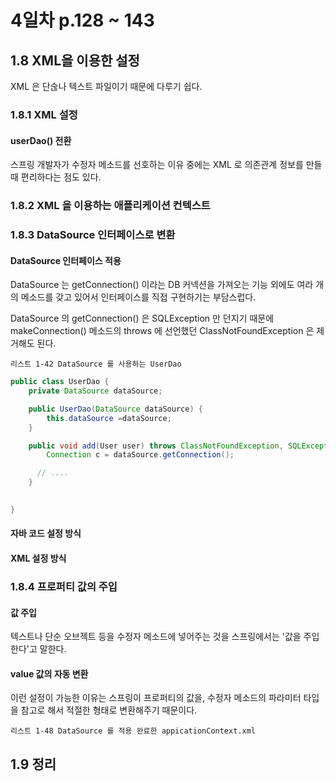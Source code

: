 # 4일차 p.128 ~ 143

## 1.8 XML을 이용한 설정

XML 은 단숞나 텍스트 파일이기 때문에 다루기 쉽다.


### 1.8.1 XML 설정

#### userDao() 전환

스프링 개발자가 수정자 메소드를 선호하는 이유 중에는 XML 로 의존관계 정보를 
만들 때 편리하다는 점도 있다.

### 1.8.2 XML 을 이용하는 애플리케이션  컨텍스트

### 1.8.3 DataSource 인터페이스로 변환

#### DataSource 인터페이스 적용

DataSource 는 getConnection() 이라는 DB 커넥션을 가져오는 기능 외에도
여라 개의 메소드를 갖고 있어서 인터페이스를 직접 구현하기는 부담스럽다.


DataSource 의 getConnection() 은 SQLException 만 던지기 때문에
makeConnection()  메소드의 throws 에 선언했던 ClassNotFoundException 은 제거해도 된다.

`리스트 1-42 DataSource 를 사용하는 UserDao`

```java
public class UserDao {
    private DataSource dataSource;

    public UserDao(DataSource dataSource) {
        this.dataSource =dataSource;
    }

    public void add(User user) throws ClassNotFoundException, SQLException {
        Connection c = dataSource.getConnection();

      // ....
    }
    

}
```

#### 자바 코드 설정 방식


#### XML 설정 방식


### 1.8.4 프로퍼티 값의 주입

#### 값 주입

텍스트나 단순 오브젝트 등을  수정자 메소드에 넣어주는 것을 스프링에서는
'값을 주입한다'고 말한다.


#### value 값의 자동 변환

이런 설정이 가능한 이유는 스프링이 프로퍼티의 값을, 수정자 메소드의
파라미터 타입을 참고로 해서 적절한 형태로 변환해주기 때문이다.


`리스트 1-48 DataSource 를 적용 완료한 appicationContext.xml`


## 1.9 정리